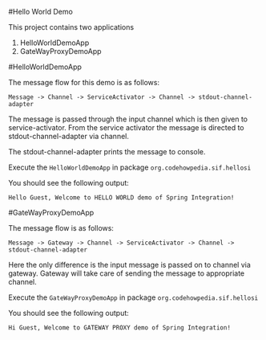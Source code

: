#Hello World Demo

This project contains two applications

1) HelloWorldDemoApp
2) GateWayProxyDemoApp

#HelloWorldDemoApp

The message flow for this demo is as follows:

`Message -> Channel -> ServiceActivator -> Channel -> stdout-channel-adapter` 

The message is passed through the input channel which is then given to service-activator.
From the service activator the message is directed to stdout-channel-adapter via channel.

The stdout-channel-adapter prints the message to console.

Execute the `HelloWorldDemoApp` in package `org.codehowpedia.sif.hellosi`

You should see the following output:

`Hello Guest, Welcome to HELLO WORLD demo of Spring Integration!`

#GateWayProxyDemoApp

The message flow is as follows:

`Message -> Gateway -> Channel -> ServiceActivator -> Channel -> stdout-channel-adapter` 

Here the only difference is the input message is passed on to channel via gateway.
Gateway will take care of sending the message to appropriate channel.

Execute the `GateWayProxyDemoApp` in package `org.codehowpedia.sif.hellosi`

You should see the following output:

`Hi Guest, Welcome to GATEWAY PROXY demo of Spring Integration!`




